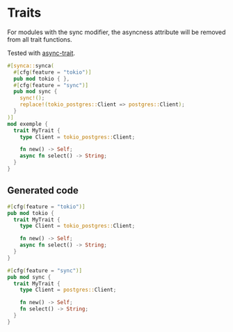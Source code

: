 # Traits

For modules with the sync modifier, the asyncness attribute will be removed 
from all trait functions.

Tested with [async-trait](https://github.com/dtolnay/async-trait).

```rust
#[synca::synca(
  #[cfg(feature = "tokio")]
  pub mod tokio { },
  #[cfg(feature = "sync")]
  pub mod sync { 
    sync!();
    replace!(tokio_postgres::Client => postgres::Client);
  }
)]
mod exemple {
  trait MyTrait {
    type Client = tokio_postgres::Client;

    fn new() -> Self;
    async fn select() -> String;
  }
}
```

## Generated code

```rust
#[cfg(feature = "tokio")]
pub mod tokio {
  trait MyTrait {
    type Client = tokio_postgres::Client;

    fn new() -> Self;
    async fn select() -> String;
  }
}

#[cfg(feature = "sync")]
pub mod sync {
  trait MyTrait {
    type Client = postgres::Client;

    fn new() -> Self;
    fn select() -> String;
  }
}
```